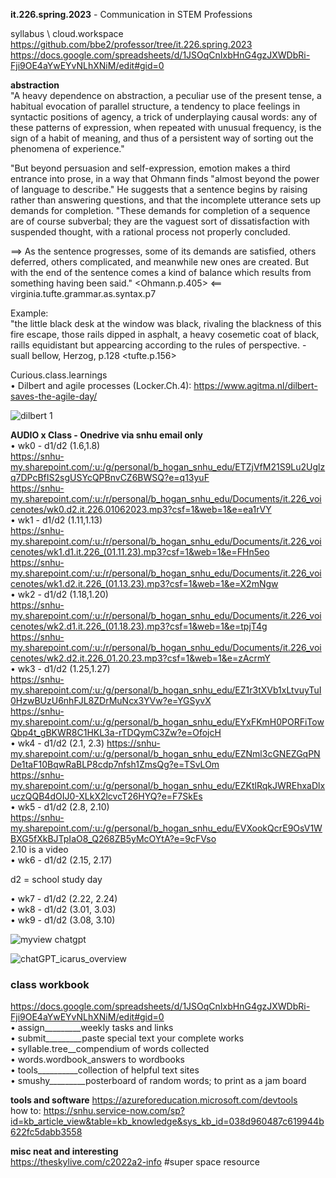 **it.226.spring.2023** - Communication in STEM Professions  

syllabus \ cloud.workspace  
https://github.com/bbe2/professor/tree/it.226.spring.2023  
https://docs.google.com/spreadsheets/d/1JSOqCnIxbHnG4gzJXWDbRi-Fji9OE4aYwEYvNLhXNiM/edit#gid=0  

**abstraction**  
"A heavy dependence on abstraction, a peculiar use of the present tense, a habitual evocation of parallel structure, a tendency to place feelings in syntactic positions of agency, a trick of underplaying causal words: any of these patterns of expression, when repeated with unusual frequency, is the sign of a habit of meaning, and thus of a persistent way of sorting out the phenomena of experience."

"But beyond persuasion and self-expression, emotion makes a third entrance into prose, in a way that Ohmann finds "almost beyond the power of language to describe." He suggests that a sentence begins by raising rather than answering questions, and that the incomplete utterance sets up demands for completion. "These demands for completion of a sequence are of course subverbal; they are the vaguest sort of dissatisfaction with suspended thought, with a rational process not properly concluded.  

==> As the sentence progresses, some of its demands are satisfied, others deferred, others complicated, and meanwhile new ones are created. But with the end of the sentence comes a kind of balance which results from something having been said." <Ohmann.p.405> <==  
virginia.tufte.grammar.as.syntax.p7  

Example:  
"the little black desk at the window was black, rivaling the blackness of this fire escape, those rails dipped in asphalt, a heavy cosemetic coat of black, raills equidistant but appearcing according to the rules of perspective. - suall bellow, Herzog, p.128 <tufte.p.156>  

Curious.class.learnings  
• Dilbert and agile processes (Locker.Ch.4): https://www.agitma.nl/dilbert-saves-the-agile-day/  

![dilbert 1](https://user-images.githubusercontent.com/59778456/218276652-9cf71400-eac6-4ddb-b8e1-239b0eff610e.JPG)  

**AUDIO x Class - Onedrive via snhu email only**  
• wk0 - d1/d2 (1.6,1.8)  
https://snhu-my.sharepoint.com/:u:/g/personal/b_hogan_snhu_edu/ETZjVfM21S9Lu2Uglzq7DPcBfIS2sgUSYcQPBnvCZ6BWSQ?e=q13yuF  
https://snhu-my.sharepoint.com/:u:/r/personal/b_hogan_snhu_edu/Documents/it.226_voicenotes/wk0.d2.it.226.01062023.mp3?csf=1&web=1&e=ea1rVY  
• wk1 - d1/d2 (1.11,1.13)  
https://snhu-my.sharepoint.com/:u:/r/personal/b_hogan_snhu_edu/Documents/it.226_voicenotes/wk1.d1.it.226_(01.11.23).mp3?csf=1&web=1&e=FHn5eo  
https://snhu-my.sharepoint.com/:u:/r/personal/b_hogan_snhu_edu/Documents/it.226_voicenotes/wk1.d2.it.226_(01.13.23).mp3?csf=1&web=1&e=X2mNgw  
• wk2 - d1/d2 (1.18,1.20)  
https://snhu-my.sharepoint.com/:u:/r/personal/b_hogan_snhu_edu/Documents/it.226_voicenotes/wk2.d1.it.226_(01.18.23).mp3?csf=1&web=1&e=tpjT4g  
https://snhu-my.sharepoint.com/:u:/r/personal/b_hogan_snhu_edu/Documents/it.226_voicenotes/wk2.d2.it.226_01.20.23.mp3?csf=1&web=1&e=zAcrmY  
• wk3 - d1/d2 (1.25,1.27)  
https://snhu-my.sharepoint.com/:u:/g/personal/b_hogan_snhu_edu/EZ1r3tXVb1xLtvuyTuI0HzwBUzU6nhFJL8ZDrMuNcx3YVw?e=YGSyvX  
https://snhu-my.sharepoint.com/:u:/g/personal/b_hogan_snhu_edu/EYxFKmH0PORFiTowQbp4t_gBKWR8C1HKL3a-rTDQymC3Zw?e=OfojcH  
• wk4 - d1/d2 (2.1, 2.3)
https://snhu-my.sharepoint.com/:u:/g/personal/b_hogan_snhu_edu/EZNml3cGNEZGqPNDe1taF10BqwRaBLP8cdp7nfsh1ZmsQg?e=TSvLOm  
https://snhu-my.sharepoint.com/:u:/g/personal/b_hogan_snhu_edu/EZKtlRqkJWREhxaDlxuczQQB4dOIJ0-XLkX2lcvcT26HYQ?e=F7SkEs  
• wk5 - d1/d2 (2.8, 2.10)  
https://snhu-my.sharepoint.com/:u:/g/personal/b_hogan_snhu_edu/EVXookQcrE9OsV1WBXG5fXkBJTpIaO8_Q268ZB5yMcOYtA?e=9cFVso  
2.10 is a video <working on reducing size>  
• wk6 - d1/d2 (2.15, 2.17)  
  
 d2 = school study day  
 
• wk7 - d1/d2 (2.22, 2.24)  
• wk8 - d1/d2 (3.01, 3.03)  
• wk9 - d1/d2 (3.08, 3.10)  
  

![myview chatgpt](https://user-images.githubusercontent.com/59778456/218282582-211540a3-20a8-4a36-affe-a8efdef64b97.JPG)  

![chatGPT_icarus_overview](https://user-images.githubusercontent.com/59778456/216191597-fb66e490-bd1b-4ab4-b0aa-6cbae42dae48.JPG)  

### class workbook  
https://docs.google.com/spreadsheets/d/1JSOqCnIxbHnG4gzJXWDbRi-Fji9OE4aYwEYvNLhXNiM/edit#gid=0  
• assign_________weekly tasks and links  
• submit_________paste special text your complete works  
• syllable.tree__compendium of words collected  
• words.wordbook_answers to wordbooks  
• tools__________collection of helpful text sites  
• smushy_________posterboard of random words; to print as a jam board  

**tools and software**
https://azureforeducation.microsoft.com/devtools  
how to:  https://snhu.service-now.com/sp?id=kb_article_view&table=kb_knowledge&sys_kb_id=038d960487c619944b622fc5dabb3558  

**misc neat and interesting**  
https://theskylive.com/c2022a2-info #super space resource  
